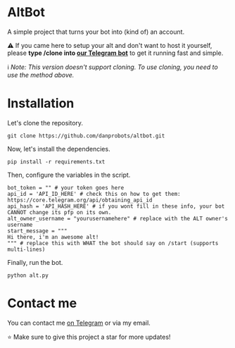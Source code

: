 # AltBot
A simple project that turns your bot into (kind of) an account.

⚠️ If you came here to setup your alt and don't want to host it yourself, please **type /clone into [our Telegram bot](https://t.me/SamyarT2bot)** to get it running fast and simple.

ℹ️ *Note: This version doesn't support cloning. To use cloning, you need to use the method above.*

# Installation
Let's clone the repository.
```
git clone https://github.com/danprobots/altbot.git
```
Now, let's install the dependencies.
```
pip install -r requirements.txt
```
Then, configure the variables in the script.
```
bot_token = "" # your token goes here
api_id = 'API_ID_HERE' # check this on how to get them: https://core.telegram.org/api/obtaining_api_id
api_hash = 'API_HASH_HERE' # if you wont fill in these info, your bot CANNOT change its pfp on its own.
alt_owner_username = "yourusernamehere" # replace with the ALT owner's username
start_message = """
Hi there, i'm an awesome alt!
""" # replace this with WHAT the bot should say on /start (supports multi-lines)
```
Finally, run the bot.
```
python alt.py
```

# Contact me
You can contact me [on Telegram](https://t.me/danielprofessional) or via my email.

⭐ Make sure to give this project a star for more updates!
